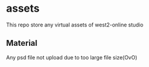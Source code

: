 # assets
This repo store any virtual assets of west2-online studio

## Material

Any psd file not upload due to too large file size(OvO)
